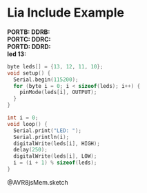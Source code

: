 <!--
author:   Fabian Bär

email:    Fabian.Baer@student.tu-freiberg.de

version:  0.0.2

comment:  Kein Kommentar!

import: https://fjangfaragesh.github.io/AVR8js-mem/INCLUDE.md

-->

# Lia Include Example
<lia-keep>
<div id="example_div_id">
    <wokwi-led color="red"   pin="13" label="13"></wokwi-led>
    <wokwi-led color="green" pin="12" label="12"></wokwi-led>
    <wokwi-led color="blue"  pin="11" label="11"></wokwi-led>
    <wokwi-led color="blue"  pin="10" label="10"></wokwi-led>
    <span id="simulation-time"></span>
    <b>PORTB: </b><memout-element type="bin" address="0x25"></memout-element> <b>DDRB: </b><memout-element type="bin" address="0x24"></memout-element><br>
    <b>PORTC: </b><memout-element type="bin" address="0x28"></memout-element> <b>DDRC: </b><memout-element type="bin" address="0x27"></memout-element><br>
    <b>PORTD: </b><memout-element type="bin" address="0x2B"></memout-element> <b>DDRD: </b><memout-element type="bin" address="0x2A"></memout-element><br>     
    <b>led 13: </b><memout-element type="custom" output="extractBit(data[0x25],5)"></memout-element><br>

<memout-element
        type="diagram2"
        outputs="[ extractBit(data[0x25],5), extractBit(data[0x25],4)+1.5, extractBit(data[0x25],3)+3, extractBit(data[0x25],2)+4.5 ]"
        color="red"
        interval="20000000"
        title="Hallo liebe Welt, ich bin ein Diagram!"
        width="1000"
        height="500"
    ></memout-element>
</div>
</lia-keep>

``` cpp
byte leds[] = {13, 12, 11, 10};
void setup() {
  Serial.begin(115200);
  for (byte i = 0; i < sizeof(leds); i++) {
    pinMode(leds[i], OUTPUT);
  }
}

int i = 0;
void loop() {
  Serial.print("LED: ");
  Serial.println(i);
  digitalWrite(leds[i], HIGH);
  delay(250);
  digitalWrite(leds[i], LOW);
  i = (i + 1) % sizeof(leds);
}
```
@AVR8jsMem.sketch
